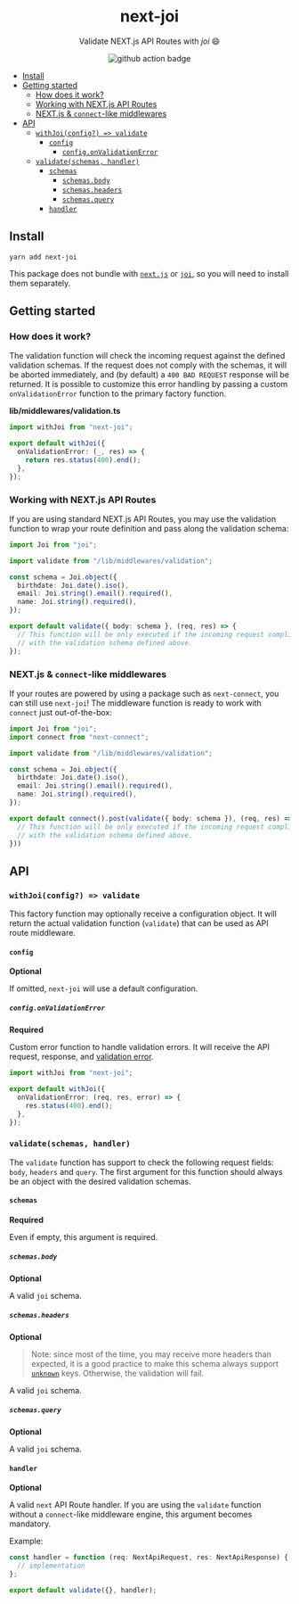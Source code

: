 <h1 align="center">
  next-joi
</h1>

<p align="center">
  Validate NEXT.js API Routes with <em>joi</em> 😄
</p>

<p align="center">
  <img src="https://github.com/codecoolture/next-joi/workflows/test/badge.svg?branch=trunk" alt="github action badge">
</p>

- [Install](#install)
- [Getting started](#getting-started)
  - [How does it work?](#how-does-it-work)
  - [Working with NEXT.js API Routes](#working-with-nextjs-api-routes)
  - [NEXT.js & `connect`-like middlewares](#nextjs--connect-like-middlewares)
- [API](#api)
  - [`withJoi(config?) => validate`](#withjoiconfig--validate)
    - [`config`](#config)
      - [`config.onValidationError`](#configonvalidationerror)
  - [`validate(schemas, handler)`](#validateschemas-handler)
    - [`schemas`](#schemas)
      - [`schemas.body`](#schemasbody)
      - [`schemas.headers`](#schemasheaders)
      - [`schemas.query`](#schemasquery)
    - [`handler`](#handler)

## Install

```
yarn add next-joi
```

This package does not bundle with [`next.js`](https://github.com/vercel/next.js) or [`joi`](https://github.com/sideway/joi), so you will need to install them separately.

## Getting started

### How does it work?

The validation function will check the incoming request against the defined validation schemas. If the request does not comply with the schemas, it will be aborted immediately, and (by default) a `400 BAD REQUEST` response will be returned. It is possible to customize this error handling by passing a custom `onValidationError` function to the primary factory function.

**lib/middlewares/validation.ts**

```ts
import withJoi from "next-joi";

export default withJoi({
  onValidationError: (_, res) => {
    return res.status(400).end();
  },
});
```

### Working with NEXT.js API Routes

If you are using standard NEXT.js API Routes, you may use the validation function to wrap your route definition and pass
along the validation schema:

```ts
import Joi from "joi";

import validate from "/lib/middlewares/validation";

const schema = Joi.object({
  birthdate: Joi.date().iso(),
  email: Joi.string().email().required(),
  name: Joi.string().required(),
});

export default validate({ body: schema }, (req, res) => {
  // This function will be only executed if the incoming request complies
  // with the validation schema defined above.
});
```

### NEXT.js & `connect`-like middlewares

If your routes are powered by using a package such as `next-connect`, you can still use `next-joi`!
The middleware function is ready to work with `connect` just out-of-the-box:

```ts
import Joi from "joi";
import connect from "next-connect";

import validate from "/lib/middlewares/validation";

const schema = Joi.object({
  birthdate: Joi.date().iso(),
  email: Joi.string().email().required(),
  name: Joi.string().required(),
});

export default connect().post(validate({ body: schema }), (req, res) => {
  // This function will be only executed if the incoming request complies
  // with the validation schema defined above.
}))
```

## API

### `withJoi(config?) => validate`

This factory function may optionally receive a configuration object. It will return the actual validation function (`validate`) that can be used as API route middleware.

#### `config`

**Optional**

If omitted, `next-joi` will use a default configuration.

##### `config.onValidationError`

**Required**

Custom error function to handle validation errors. It will receive the API request, response, and [validation error](https://joi.dev/api/?v=17.4.0#validationerror).

```ts
import withJoi from "next-joi";

export default withJoi({
  onValidationError: (req, res, error) => {
    res.status(400).end();
  },
});
```

### `validate(schemas, handler)`

The `validate` function has support to check the following request fields: `body`, `headers` and `query`. The first argument for this function should always be an object with the desired validation schemas.

#### `schemas`

**Required**

Even if empty, this argument is required.

##### `schemas.body`

**Optional**

A valid `joi` schema.

##### `schemas.headers`

**Optional**

> Note: since most of the time, you may receive more headers than expected, it is a good practice to make this
> schema always support [`unknown`](https://joi.dev/api/?v=17.3.0#objectunknownallow) keys. Otherwise, the validation
> will fail.

A valid `joi` schema.

##### `schemas.query`

**Optional**

A valid `joi` schema.

#### `handler`

**Optional**

A valid `next` API Route handler. If you are using the `validate` function without a `connect`-like middleware engine, this argument becomes mandatory.

Example:

```ts
const handler = function (req: NextApiRequest, res: NextApiResponse) {
  // implementation
};

export default validate({}, handler);
```
